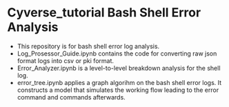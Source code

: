 # Cyverse_tutorial Bash Shell Error Analysis

- This repository is for bash shell error log analysis. 
- Log_Prosessor_Guide.ipynb contains the code for converting raw json format logs into csv or pki format. 
- Error_Analyzer.ipynb is a level-to-level breakdown analysis for the shell log. 
- error_tree.ipynb applies a graph algorihm on the bash shell error logs. It constructs a model that simulates the working flow leading to the error command and commands afterwards. 